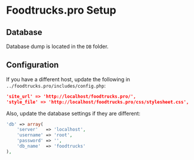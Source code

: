 # Foodtrucks.pro Setup

## Database
Database dump is located in the `DB` folder.

## Configuration
If you have a different host, update the following in `../foodtrucks.pro/includes/config.php`:

```json
'site_url' => 'http://localhost/foodtrucks.pro/',
'style_file' => 'http://localhost/foodtrucks.pro/css/stylesheet.css',
```
Also, update the database settings if they are different:

```php
'db' => array(
    'server'   => 'localhost',
    'username' => 'root',
    'password' => '',
    'db_name'  => 'foodtrucks'
),
```
